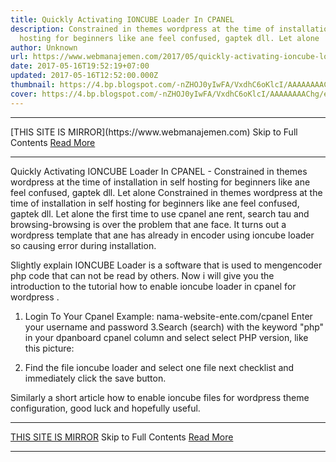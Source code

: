```yaml
---
title: Quickly Activating IONCUBE Loader In CPANEL
description: Constrained in themes wordpress at the time of installation in self
  hosting for beginners like ane feel confused, gaptek dll. Let alone
author: Unknown
url: https://www.webmanajemen.com/2017/05/quickly-activating-ioncube-loader-in.html
date: 2017-05-16T19:52:19+07:00
updated: 2017-05-16T12:52:00.000Z
thumbnail: https://4.bp.blogspot.com/-nZHOJ0yIwFA/VxdhC6oKlcI/AAAAAAAAChg/eNqEsF4QEbcPbkDo3sPQPyaQkWAnlFBAwCLcB/s320/ioncube_loader.png
cover: https://4.bp.blogspot.com/-nZHOJ0yIwFA/VxdhC6oKlcI/AAAAAAAAChg/eNqEsF4QEbcPbkDo3sPQPyaQkWAnlFBAwCLcB/s320/ioncube_loader.png
---
```


<hr/> [THIS SITE IS MIRROR](https://www.webmanajemen.com) Skip to Full Contents <a href="https://www.webmanajemen.com/2017/05/quickly-activating-ioncube-loader-in.html" rel="follow" class="button" id="read-more">Read More</a> <hr/> Quickly Activating IONCUBE Loader In CPANEL - Constrained in themes wordpress at the time of installation in self hosting for beginners like ane feel confused, gaptek dll. Let alone Constrained in themes wordpress at the time of installation in self hosting     for beginners like ane feel confused, gaptek dll. Let alone the first time     to use cpanel ane rent, search tau and browsing-browsing is over the     problem that ane face. It turns out a wordpress template that ane has     already in encoder using ioncube loader so causing error during     installation. 


Slightly explain IONCUBE Loader is a software that is used to mengencoder     php code that can not be read by others. Now i will give you the introduction to the tutorial how to    enable ioncube loader in cpanel for wordpress .


1. Login To Your Cpanel Example: nama-website-ente.com/cpanel 
Enter your username and password 
3.Search (search) with the keyword "php" in your dpanboard cpanel column     and select select PHP version, like this picture:     

            
4. Find the file ioncube loader and select one file next checklist and     immediately click the save button.     

                        

Similarly a short article how to enable ioncube files for wordpress theme     configuration, good luck and hopefully useful. <hr/> [THIS SITE IS MIRROR](https://www.webmanajemen.com) Skip to Full Contents <a href="https://www.webmanajemen.com/2017/05/quickly-activating-ioncube-loader-in.html" rel="follow" class="button" id="read-more">Read More</a> <hr/>